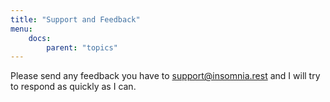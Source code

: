 ```yaml
---
title: "Support and Feedback"
menu:
    docs:
        parent: "topics"
---
```


Please send any feedback you have to [support@insomnia.rest](mailto:support@insomnia.rest) and I
will try to respond as quickly as I can.

